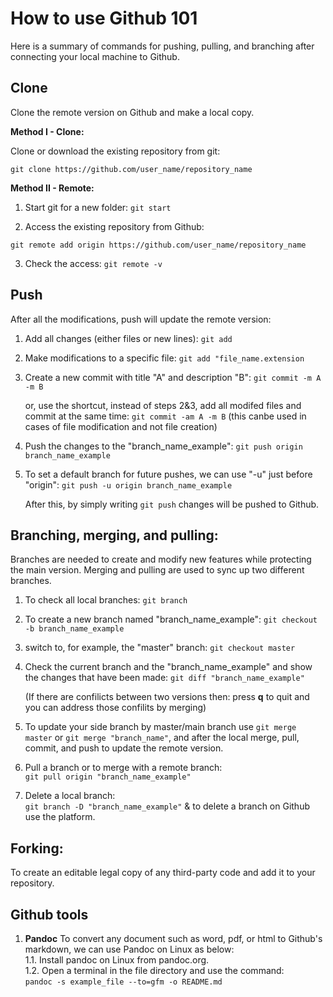 # How to use Github 101
Here is a summary of commands for pushing, pulling, and branching after connecting your local machine to Github.


## Clone
Clone the remote version on Github and make a local copy.

**Method I - Clone:**

Clone or download the existing repository from git:

``` git clone https://github.com/user_name/repository_name ```

**Method II - Remote:**

1. Start git for a new folder:
``` git start ```

2. Access the existing repository from Github:

``` git remote add origin https://github.com/user_name/repository_name ```

3. Check the access:
``` git remote -v ```


## Push
After all the modifications, push will update the remote version:

1. Add all changes (either files or new lines):
```git add```

2. Make modifications to a specific file:
``` git add "file_name.extension ```

3. Create a new commit with title "A" and description "B":
``` git commit -m A -m B ```

   or, use the shortcut, instead of steps 2&3, add all modifed files and commit at the same time: ``` git commit -am A -m B ```
   (this canbe used in cases of file modification and not file creation)


4. Push the changes to the "branch_name_example":
``` git push origin branch_name_example ```

5. To set a default branch for future pushes, we can use "-u" just before "origin":
``` git push -u origin branch_name_example ```

   After this, by simply writing  ``` git push ``` changes will be pushed to Github.



## Branching, merging, and pulling:
Branches are needed to create and modify new features while protecting the main version. 
Merging and pulling are used to sync up two different branches.

1. To check all local branches:
``` git branch ```

2. To create a new branch named "branch_name_example":
``` git checkout -b branch_name_example ```

3. switch to, for example, the "master" branch:
``` git checkout master ``` 

4. Check the current branch and the "branch_name_example" and show the changes that have been made:
``` git diff "branch_name_example" ```

   (If there are confilicts between two versions then:
   press **q** to quit and you can address those confilits by merging)

5. To update your side branch by master/main branch use ``` git merge master ``` or ``` git merge "branch_name" ```, and after the local merge, pull, commit, and push to update the remote version.

6. Pull a branch or to merge with a remote branch:  
``` git pull origin "branch_name_example" ```

7. Delete a local branch:  
``` git branch -D "branch_name_example" ```
   & to delete a branch on Github use the platform.

## Forking:
To create an editable legal copy of any third-party code and add it to your repository.


## Github tools
1. **Pandoc** To convert any document such as word, pdf, or html to Github's markdown, we can use Pandoc on Linux as below: <br />
   1.1. Install pandoc on Linux from pandoc.org. <br />
   1.2. Open a terminal in the file directory and use the command: <br /> 
   ``` pandoc -s example_file --to=gfm -o README.md ``` <br />
